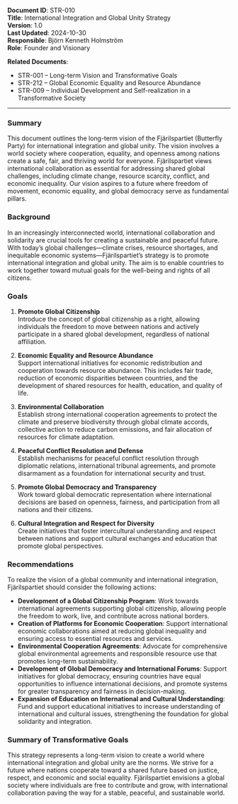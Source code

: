 **Document ID**: STR-010  
**Title**: International Integration and Global Unity Strategy  
**Version**: 1.0  
**Last Updated**: 2024-10-30  
**Responsible**: Björn Kenneth Holmström  
**Role**: Founder and Visionary  

**Related Documents**:  
- STR-001 – Long-term Vision and Transformative Goals  
- STR-212 – Global Economic Equality and Resource Abundance  
- STR-009 – Individual Development and Self-realization in a Transformative Society  

---

### Summary

This document outlines the long-term vision of the Fjärilspartiet (Butterfly Party) for international integration and global unity. The vision involves a world society where cooperation, equality, and openness among nations create a safe, fair, and thriving world for everyone. Fjärilspartiet views international collaboration as essential for addressing shared global challenges, including climate change, resource scarcity, conflict, and economic inequality. Our vision aspires to a future where freedom of movement, economic equality, and global democracy serve as fundamental pillars.

### Background

In an increasingly interconnected world, international collaboration and solidarity are crucial tools for creating a sustainable and peaceful future. With today’s global challenges—climate crises, resource shortages, and inequitable economic systems—Fjärilspartiet’s strategy is to promote international integration and global unity. The aim is to enable countries to work together toward mutual goals for the well-being and rights of all citizens.

### Goals

1. **Promote Global Citizenship**  
   Introduce the concept of global citizenship as a right, allowing individuals the freedom to move between nations and actively participate in a shared global development, regardless of national affiliation.

2. **Economic Equality and Resource Abundance**  
   Support international initiatives for economic redistribution and cooperation towards resource abundance. This includes fair trade, reduction of economic disparities between countries, and the development of shared resources for health, education, and quality of life.

3. **Environmental Collaboration**  
   Establish strong international cooperation agreements to protect the climate and preserve biodiversity through global climate accords, collective action to reduce carbon emissions, and fair allocation of resources for climate adaptation.

4. **Peaceful Conflict Resolution and Defense**  
   Establish mechanisms for peaceful conflict resolution through diplomatic relations, international tribunal agreements, and promote disarmament as a foundation for international security and trust.

5. **Promote Global Democracy and Transparency**  
   Work toward global democratic representation where international decisions are based on openness, fairness, and participation from all nations and their citizens.

6. **Cultural Integration and Respect for Diversity**  
   Create initiatives that foster intercultural understanding and respect between nations and support cultural exchanges and education that promote global perspectives.

### Recommendations

To realize the vision of a global community and international integration, Fjärilspartiet should consider the following actions:

- **Development of a Global Citizenship Program**: Work towards international agreements supporting global citizenship, allowing people the freedom to work, live, and contribute across national borders.
- **Creation of Platforms for Economic Cooperation**: Support international economic collaborations aimed at reducing global inequality and ensuring access to essential resources and services.
- **Environmental Cooperation Agreements**: Advocate for comprehensive global environmental agreements and responsible resource use that promotes long-term sustainability.
- **Development of Global Democracy and International Forums**: Support initiatives for global democracy, ensuring countries have equal opportunities to influence international decisions, and promote systems for greater transparency and fairness in decision-making.
- **Expansion of Education on International and Cultural Understanding**: Fund and support educational initiatives to increase understanding of international and cultural issues, strengthening the foundation for global solidarity and integration.

### Summary of Transformative Goals

This strategy represents a long-term vision to create a world where international integration and global unity are the norms. We strive for a future where nations cooperate toward a shared future based on justice, respect, and economic and social equality. Fjärilspartiet envisions a global society where individuals are free to contribute and grow, with international collaboration paving the way for a stable, peaceful, and sustainable world.
